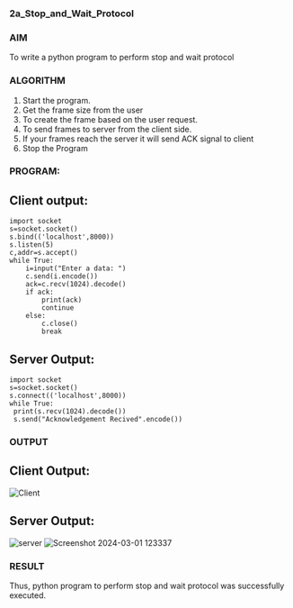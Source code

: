 ### 2a_Stop_and_Wait_Protocol
### AIM 
To write a python program to perform stop and wait protocol
### ALGORITHM
1. Start the program.
2. Get the frame size from the user
3. To create the frame based on the user request.
4. To send frames to server from the client side.
5. If your frames reach the server it will send ACK signal to client
6. Stop the Program
### PROGRAM:
## Client output:
```
import socket
s=socket.socket()
s.bind(('localhost',8000))
s.listen(5)
c,addr=s.accept()
while True:
    i=input("Enter a data: ")
    c.send(i.encode())
    ack=c.recv(1024).decode()
    if ack:
        print(ack)
        continue
    else:
        c.close()
        break
```
## Server Output:
```
import socket
s=socket.socket()
s.connect(('localhost',8000))
while True:
 print(s.recv(1024).decode())
 s.send("Acknowledgement Recived".encode())
```
### OUTPUT
## Client Output:
![Client](https://github.com/ROHITHTHUKKARAM/2a_Stop_and_Wait_Protocol/assets/159523335/fe18db4c-753f-4cb3-99ba-2e76b2dbdfcc)
## Server Output:
![server](https://github.com/ROHITHTHUKKARAM/2a_Stop_and_Wait_Protocol/assets/159523335/09f44d89-207b-4de5-90b1-7c05c514d219)
![Screenshot 2024-03-01 123337](https://github.com/ROHITHTHUKKARAM/2a_Stop_and_Wait_Protocol/assets/159523335/527612bc-1b5f-43a6-a642-8db01b3769f5)

### RESULT
Thus, python program to perform stop and wait protocol was successfully executed.
